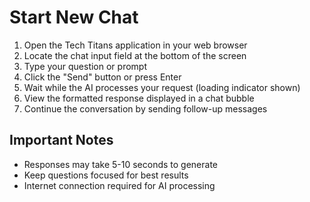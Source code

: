 # Start New Chat

1. Open the Tech Titans application in your web browser
2. Locate the chat input field at the bottom of the screen
3. Type your question or prompt
4. Click the "Send" button or press Enter
5. Wait while the AI processes your request (loading indicator shown)
6. View the formatted response displayed in a chat bubble
7. Continue the conversation by sending follow-up messages

## Important Notes
- Responses may take 5-10 seconds to generate
- Keep questions focused for best results
- Internet connection required for AI processing